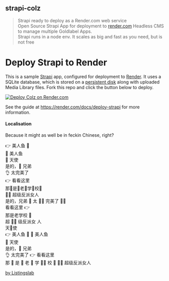 ## strapi-colz

> Strapi ready to deploy as a Render.com web service  
Open Source Strapi App for deployment to 
[render.com](https://dashboard.render.com/)
Headless CMS to manage multiple Goldlabel Apps.  
Strapi runs in a node env. 
It scales as big and fast as you need, but is not free 


# Deploy Strapi to Render

This is a sample [Strapi](https://strapi.io/) app, configured for deployment to [Render](https://render.com). It uses a SQLite database, which is stored on a [persistent disk](https://render.com/docs/disks) along with uploaded Media Library files. Fork this repo and click the button below to deploy.

[![Deploy Colz on Render.com](https://render.com/images/deploy-to-render-button.svg)](https://render.com/deploy)

See the guide at https://render.com/docs/deploy-strapi for more information.

#### Localisation

Because it might as well be in feckin Chinese, right?

👉 美人鱼 🧜  
🧜 美人鱼   
👼 天使  
是的，🤙 兄弟  
👌 太完美了  
👉 看看这里  
那🤟是🤟老🤟学🤟校🤟   
🦹‍♀️ 超级反派女人  
是的，兄弟 🤙
太 🧜‍♂️ 完美了 🦹‍♀️  
看看这里 👉  
那是老学校 🤟  
超 🦹‍♀️ 级反派女 人  
天👼使  
👉 美人鱼 🧜 
🧜 美人鱼  
👼 天使  
是的，🤙 兄弟  
 👌 太完美了
👉 看看这里  
那 🤟 是 🤙 老 🤟 学 🧜‍♂️ 校 🤟
🦹‍♀️ 超级反派女人


[by Listingslab](https://listingslab.com/book/open-source)